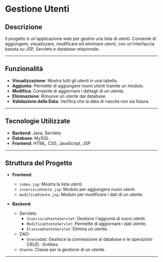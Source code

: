 # Gestione Utenti

## Descrizione
Il progetto è un'applicazione web per gestire una lista di utenti. Consente di aggiungere, visualizzare, modificare ed eliminare utenti, con un'interfaccia basata su JSP, Servlets e database relazionale.

---

## Funzionalità
- **Visualizzazione**: Mostra tutti gli utenti in una tabella.
- **Aggiunta**: Permette di aggiungere nuovi utenti tramite un modulo.
- **Modifica**: Consente di aggiornare i dettagli di un utente.
- **Eliminazione**: Rimuove un utente dal database.
- **Validazione della Data**: Verifica che la data di nascita non sia futura.

---

## Tecnologie Utilizzate
- **Backend**: Java, Servlets
- **Database**: MySQL
- **Frontend**: HTML, CSS, JavaScript, JSP

---


## Struttura del Progetto
- **Frontend**:
  - `index.jsp`: Mostra la lista utenti.
  - `inserisciUtente.jsp`: Modulo per aggiungere nuovi utenti.
  - `modificaUtente.jsp`: Modulo per modificare i dati di un utente.

- **Backend**:
  - Servlets:
    - `InserisciUtenteServlet`: Gestisce l'aggiunta di nuovi utenti.
    - `ModificaUtenteServlet`: Permette di aggiornare i dati utente.
    - `EliminaUtenteServlet`: Elimina un utente.
  - DAO:
    - `UtenteDAO`: Gestisce la connessione al database e le operazioni CRUD.
  -Entities:
  - `Utente`: Classe per la gestione di un utente.
---
